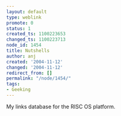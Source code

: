 ```yaml
---
layout: default
type: weblink
promote: 0
status: 1
created_ts: 1100223653
changed_ts: 1100223713
node_id: 1454
title: Nutshells
author: anj
created: '2004-11-12'
changed: '2004-11-12'
redirect_from: []
permalink: "/node/1454/"
tags:
- Geeking
---
```

My links database for the RISC OS platform.
